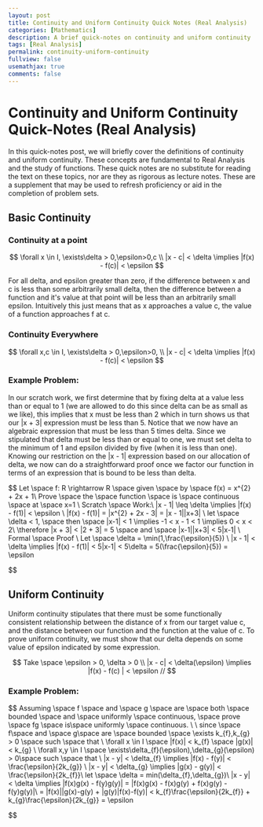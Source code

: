 ```yaml
---
layout: post
title: Continuity and Uniform Continuity Quick Notes (Real Analysis)
categories: [Mathematics]
description: A brief quick-notes on continuity and uniform continuity
tags: [Real Analysis]
permalink: continuity-uniform-continuity
fullview: false
usemathjax: true
comments: false
---
```

# Continuity and Uniform Continuity Quick-Notes (Real Analysis)

In this quick-notes post, we will briefly cover the definitions of continuity and uniform continuity. These concepts are fundamental to Real Analysis and the study of functions. These quick notes are no substitute for reading the text on these topics, nor are they as rigorous as lecture notes. These are a supplement that may be used to refresh proficiency or aid in the completion of problem sets.

## Basic Continuity

### Continuity at a point

$$
\forall x \in I, \exists\delta > 0,\epsilon>0,c \\
|x - c| < \delta \implies |f(x) - f(c)| < \epsilon
$$

 For all delta, and epsilon greater than zero, if the difference between x and c is less than some arbitrarily small delta, then the difference between a function and it's value at that point will be less than an arbitrarily small epsilon. Intuitively this just means that as x approaches a value c, the value of a function approaches f at c.

### Continuity Everywhere

$$
\forall x,c \in I, \exists\delta > 0,\epsilon>0, \\
|x - c| < \delta \implies |f(x) - f(c)| < \epsilon
$$

### Example Problem:
In our scratch work, we first determine that by fixing delta at a value less than or equal to 1 (we are allowed to do this since delta can be as small as we like), this implies that x must be less than 2 which in turn shows us that our |x + 3| expression must be less than 5. Notice that we now have an algebraic expression that must be less than 5 times delta. Since we stipulated that delta must be less than or equal to one, we must set delta to the minimum of 1 and epsilon divided by five (when it is less than one). Knowing our restriction on the |x - 1| expression based on our allocation of delta, we now can do a straightforward proof once we factor our function in terms of an expression that is bound to be less than delta.

$$
Let \space f: R \rightarrow R \space given \space by \space f(x) = x^{2} + 2x + 1\\
Prove \space the \space function \space is \space continuous \space at \space x=1 \\
Scratch \space Work:\\
|x - 1| \leq \delta \implies |f(x) - f(1)| < \epsilon \\
|f(x) - f(1)| = |x^{2} + 2x - 3| = |x - 1||x+3| \\
let \space \delta < 1, \space then \space |x-1| < 1 \implies -1 < x - 1 < 1 \implies 0 < x < 2\\
\therefore |x + 3| < |2 + 3| = 5 \space and \space |x-1||x+3| < 5|x-1| \\
Formal \space Proof \\
Let \space \delta = \min(1,\frac{\epsilon}{5}) \\
|x - 1| < \delta \implies |f(x) - f(1)| < 5|x-1| < 5\delta = 5(\frac{\epsilon}{5}) = \epsilon

$$

## Uniform Continuity

Uniform continuity stipulates that there must be some functionally consistent relationship between the distance of x from our target value c, and the distance between our function and the function at the value of c. To prove uniform continuity, we must show that our delta depends on some value of epsilon indicated by some expression.

$$
Take \space \epsilon > 0, \delta > 0 \\
|x - c| < \delta(\epsilon) \implies |f(x) - f(c) | < \epsilon //
$$


### Example Problem:

$$
Assuming \space f \space and \space g \space are \space both \space bounded \space and \space uniformly \space continuous, \space prove \space fg \space is\space uniformly \space continuous. \\
\\
since \space f\space and \space g\space are \space bounded \space \exists k_{f},k_{g} > 0 \space such \space that \\
\forall x \in I \space |f(x)| < k_{f} \space |g(x)| < k_{g} \\
\forall x,y \in I \space \exists\delta_{f}(\epsilon),\delta_{g}(\epsilon) > 0\space such \space that \\
|x - y| < \delta_{f} \implies |f(x) - f(y)| < \frac{\epsilon}{2k_{g}} \\
|x - y| < \delta_{g} \implies |g(x) - g(y)| < \frac{\epsilon}{2k_{f}}\\
let \space \delta = min(\delta_{f},\delta_{g})\\
|x - y| < \delta \implies |f(x)g(x) - f(y)g(y)| = |f(x)g(x) - f(x)g(y) + f(x)g(y) - f(y)g(y)|\\ = |f(x)||g(x)-g(y) + |g(y)|f(x)-f(y)| < k_{f}\frac{\epsilon}{2k_{f}} + k_{g}\frac{\epsilon}{2k_{g}} = \epsilon

$$

